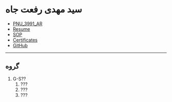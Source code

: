# سید مهدی رفعت جاه
- [PNU_3991_AR](https://github.com/setagickeman/PNU_3991_AR)
- [Resume](https://setagickeman.github.io/r/) 
- [SOP](https://setagickeman.github.io/r/sop)
- [Certificates](https://setagickeman.github.io/r/certificates)
- [GitHub](https://github.com/setagickeman)

----------------------------
## گروه 
1. G-S??
    1. ???
    2. ???
    3. ???
    
